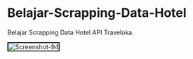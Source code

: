 # Belajar-Scrapping-Data-Hotel
Belajar Scrapping Data Hotel API Traveloka.

<img src="https://i.ibb.co/xmZ1CTj/Screenshot-94.png" alt="Screenshot-94" border="2">
